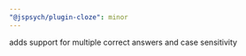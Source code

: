```yaml
---
"@jspsych/plugin-cloze": minor
---
```


adds support for multiple correct answers and case sensitivity
